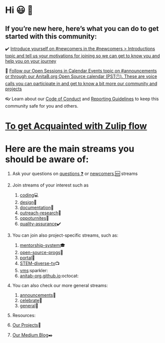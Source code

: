 # Hi :smiley: :wave:


## If you’re new here, here’s what you can do to get started with this community:

:heavy_check_mark: [Introduce yourself on #newcomers in the #newcomers > Introductions topic and tell us your motivations for joining so we can get to know you and help you on your journey](https://anitab-org.zulipchat.com/#narrow/stream/223071-newcomers)

:calendar: [Follow our Open Sessions in Calendar Events topic on #announcements or through our AnitaB.org Open Source calendar (PST:clock1:). These are voice calls you can participate in and get to know a bit more our community and projects](https://calendar.google.com/calendar/embed?src=sh10tv3mtfve62somg9nngp9tg%40group.calendar.google.com&ctz=America/Los_Angeles)

:eyeglasses: Learn about our [Code of Conduct](https://github.com/anitab-org/anitab-org.github.io/blob/develop/docs/code_of_conduct.md) and [Reporting Guidelines](https://github.com/anitab-org/anitab-org.github.io/blob/develop/docs/reporting_guidelines.md) to keep this community safe for you and others.

# [To get Acquainted with Zulip flow](https://zulipchat.com/help/getting-started-with-zulip)  

# Here are the main streams you should be aware of:

1. Ask your questions  on [questions :question:](https://anitab-org.zulipchat.com/#narrow/stream/223070-questions) or [newcomers :new:](https://anitab-org.zulipchat.com/#narrow/stream/223071-newcomers) streams 
    
2. Join streams of your interest such as 
    1. [coding](https://anitab-org.zulipchat.com/#narrow/stream/216321-coding):computer:
    2. [design](https://anitab-org.zulipchat.com/#narrow/stream/216323-design):art:
    3. [documentation](https://anitab-org.zulipchat.com/#narrow/stream/216326-documentatio):notebook_with_decorative_cover:
    4. [outreach-research](https://anitab-org.zulipchat.com/#narrow/stream/216324-outreach-research):microscope:
    5. [oppoturnites](https://anitab-org.zulipchat.com/#narrow/stream/223069-opportunities):stars:
    6. [quality-assurance](https://anitab-org.zulipchat.com/#narrow/stream/216325-quality-assurance):heavy_check_mark:

3. You can join also project-specific streams, such as: 
    1. [mentorship-system](https://anitab-org.zulipchat.com/#narrow/stream/222534-mentorship-system):mortar_board:
    2. [open-source-progs](https://anitab-org.zulipchat.com/#narrow/stream/237907-open-source-progs):confetti_ball:
    3. [portal](https://anitab-org.zulipchat.com/#narrow/stream/222540-portal):tada:
    4. [STEM-diverse-tv](https://anitab-org.zulipchat.com/#narrow/stream/225705-STEM-diverse-tv):tv:
    5. [vms](https://anitab-org.zulipchat.com/#narrow/stream/222539-vms:):sparkler:
    6. [anitab-org.github.io](https://anitab-org.zulipchat.com/#narrow/stream/235478-anitab-org.2Egithub.2Eio):octocat:

4. You can also check our more general streams:
    1. [announcements](https://anitab-org.zulipchat.com/#narrow/stream/213491-announcements):microphone:
    2. [celebrate](https://anitab-org.zulipchat.com/#narrow/stream/223068-celebrate):sparkler:
    3. [general](https://anitab-org.zulipchat.com/#narrow/stream/212722-general):newspaper:

5. Resources:
 1. [Our Projects](https://github.com/anitab-org):space_invader:
 2. [Our Medium Blog](https://medium.com/anitab-org-open-source):black_nib:

